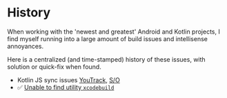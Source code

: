 # History

When working with the 'newest and greatest' Android and Kotlin projects, I find myself running into a large amount of build issues and intellisense annoyances.

Here is a centralized (and time-stamped) history of these issues, with solution or quick-fix when found. 

- Kotlin JS sync issues [YouTrack](https://youtrack.jetbrains.com/issue/KT-49109), [S/O](https://stackoverflow.com/questions/60534770/exception-when-building-a-kotlin-js-project-error-package-json-name-contains-i)
- ✅ [Unable to find utility `xcodebuild`](https://stackoverflow.com/questions/40743713/command-line-tool-error-xcrun-error-unable-to-find-utility-xcodebuild-n)
